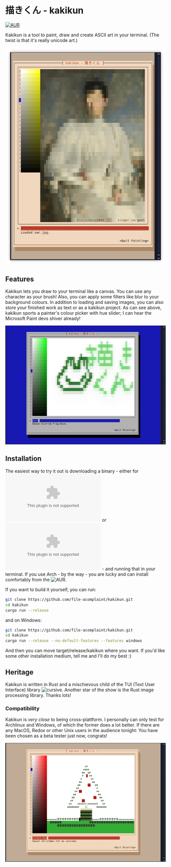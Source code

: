 # 描きくん - kakikun
[![AUR](https://img.shields.io/aur/version/kakikun?color=green)](https://aur.archlinux.org/packages/kakikun/)

Kakikun is a tool to paint, draw and create ASCII art in your terminal. (The twist is that it's really unicode art.)

![screenshot](https://github.com/file-acomplaint/file-acomplaint/blob/main/assets/screenshot.png?raw=true)

## Features
Kakikun lets you draw to your terminal like a canvas. You can use any character as your brush! Also, you can apply some filters like blur to your background colours. In addition to loading and saving images, you can also store your finished work as text or as a kakikun project. As can see above, kakikun sports a painter's colour picker with hue slider; I can hear the Microsoft Paint devs shiver already!

![screenshot](https://github.com/file-acomplaint/file-acomplaint/blob/main/assets/screenshot2.png?raw=true)

## Installation
The easiest way to try it out is downloading a binary - either for ![Linux](https://github.com/file-acomplaint/kakikun/releases/download/v0.1.0/kakikun.exe) or ![Windows](https://github.com/file-acomplaint/kakikun/releases/download/v0.1.0/kakikun.exe) - and running that in your terminal. If you use Arch - by the way - you are lucky and can install comfortably from the ![AUR](https://aur.archlinux.org/packages/kakikun/).

If you want to build it yourself, you can run:
```bash
git clone https://github.com/file-acomplaint/kakikun.git
cd kakikun
cargo run --release
```

and on Windows:
```bash
git clone https://github.com/file-acomplaint/kakikun.git
cd kakikun
cargo run --release --no-default-features --features windows
```
And then you can move target/release/kakikun where you want. If you'd like some other installation medium, tell me and I'll do my best :)

## Heritage
Kakikun is written in Rust and a mischievous child of the TUI (Text User Interface) library ![cursive](https://github.com/gyscos/cursive). Another star of the show is the Rust image processing library. Thanks lots! 

### Compatibility
Kakikun is *very close* to being cross-plattform. I personally can only test for Archlinux and Windows, of which the former does a lot better. If there are any MacOS, Redox or other Unix users in the audience tonight: You have been chosen as a beta tester just now, congrats!

![screenshot](https://github.com/file-acomplaint/file-acomplaint/blob/main/assets/screenshot3.png?raw=true)

